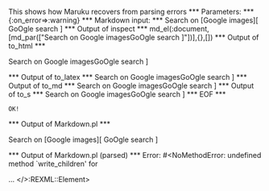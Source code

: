 This shows how Maruku recovers from parsing errors
*** Parameters: ***
{:on_error=>:warning}
*** Markdown input: ***
Search on [Google images][ 	GoOgle search ]
*** Output of inspect ***
md_el(:document,[md_par(["Search on Google imagesGoOgle search ]"])],{},[])
*** Output of to_html ***
<p>Search on Google imagesGoOgle search ]</p>
*** Output of to_latex ***
Search on Google imagesGoOgle search ]
*** Output of to_md ***
Search on Google imagesGoOgle search ]
*** Output of to_s ***
Search on Google imagesGoOgle search ]
*** EOF ***



	OK!



*** Output of Markdown.pl ***
<p>Search on [Google images][  GoOgle search ]</p>

*** Output of Markdown.pl (parsed) ***
Error: #<NoMethodError: undefined method `write_children' for <div> ... </>:REXML::Element>

